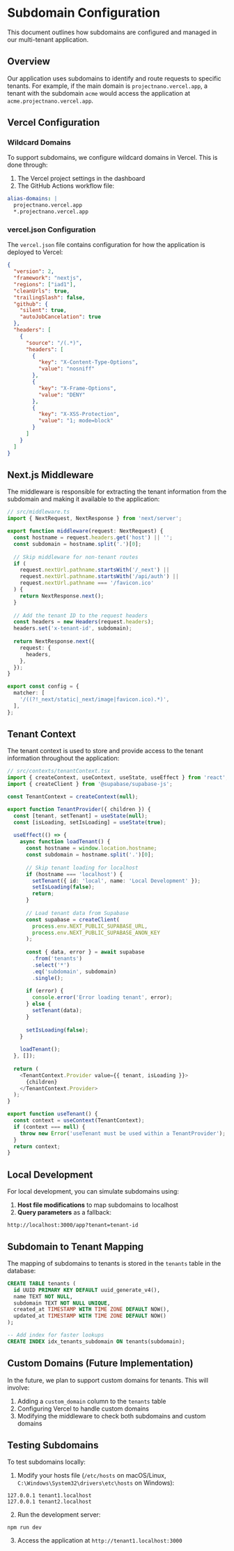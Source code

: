 # Subdomain Configuration

This document outlines how subdomains are configured and managed in our multi-tenant application.

## Overview

Our application uses subdomains to identify and route requests to specific tenants. For example, if the main domain is `projectnano.vercel.app`, a tenant with the subdomain `acme` would access the application at `acme.projectnano.vercel.app`.

## Vercel Configuration

### Wildcard Domains

To support subdomains, we configure wildcard domains in Vercel. This is done through:

1. The Vercel project settings in the dashboard
2. The GitHub Actions workflow file:

```yaml
alias-domains: |
  projectnano.vercel.app
  *.projectnano.vercel.app
```

### vercel.json Configuration

The `vercel.json` file contains configuration for how the application is deployed to Vercel:

```json
{
  "version": 2,
  "framework": "nextjs",
  "regions": ["iad1"],
  "cleanUrls": true,
  "trailingSlash": false,
  "github": {
    "silent": true,
    "autoJobCancelation": true
  },
  "headers": [
    {
      "source": "/(.*)",
      "headers": [
        {
          "key": "X-Content-Type-Options",
          "value": "nosniff"
        },
        {
          "key": "X-Frame-Options",
          "value": "DENY"
        },
        {
          "key": "X-XSS-Protection",
          "value": "1; mode=block"
        }
      ]
    }
  ]
}
```

## Next.js Middleware

The middleware is responsible for extracting the tenant information from the subdomain and making it available to the application:

```typescript
// src/middleware.ts
import { NextRequest, NextResponse } from 'next/server';

export function middleware(request: NextRequest) {
  const hostname = request.headers.get('host') || '';
  const subdomain = hostname.split('.')[0];
  
  // Skip middleware for non-tenant routes
  if (
    request.nextUrl.pathname.startsWith('/_next') ||
    request.nextUrl.pathname.startsWith('/api/auth') ||
    request.nextUrl.pathname === '/favicon.ico'
  ) {
    return NextResponse.next();
  }
  
  // Add the tenant ID to the request headers
  const headers = new Headers(request.headers);
  headers.set('x-tenant-id', subdomain);
  
  return NextResponse.next({
    request: {
      headers,
    },
  });
}

export const config = {
  matcher: [
    '/((?!_next/static|_next/image|favicon.ico).*)',
  ],
};
```

## Tenant Context

The tenant context is used to store and provide access to the tenant information throughout the application:

```typescript
// src/contexts/tenantContext.tsx
import { createContext, useContext, useState, useEffect } from 'react';
import { createClient } from '@supabase/supabase-js';

const TenantContext = createContext(null);

export function TenantProvider({ children }) {
  const [tenant, setTenant] = useState(null);
  const [isLoading, setIsLoading] = useState(true);
  
  useEffect(() => {
    async function loadTenant() {
      const hostname = window.location.hostname;
      const subdomain = hostname.split('.')[0];
      
      // Skip tenant loading for localhost
      if (hostname === 'localhost') {
        setTenant({ id: 'local', name: 'Local Development' });
        setIsLoading(false);
        return;
      }
      
      // Load tenant data from Supabase
      const supabase = createClient(
        process.env.NEXT_PUBLIC_SUPABASE_URL,
        process.env.NEXT_PUBLIC_SUPABASE_ANON_KEY
      );
      
      const { data, error } = await supabase
        .from('tenants')
        .select('*')
        .eq('subdomain', subdomain)
        .single();
      
      if (error) {
        console.error('Error loading tenant', error);
      } else {
        setTenant(data);
      }
      
      setIsLoading(false);
    }
    
    loadTenant();
  }, []);
  
  return (
    <TenantContext.Provider value={{ tenant, isLoading }}>
      {children}
    </TenantContext.Provider>
  );
}

export function useTenant() {
  const context = useContext(TenantContext);
  if (context === null) {
    throw new Error('useTenant must be used within a TenantProvider');
  }
  return context;
}
```

## Local Development

For local development, you can simulate subdomains using:

1. **Host file modifications** to map subdomains to localhost
2. **Query parameters** as a fallback:

```
http://localhost:3000/app?tenant=tenant-id
```

## Subdomain to Tenant Mapping

The mapping of subdomains to tenants is stored in the `tenants` table in the database:

```sql
CREATE TABLE tenants (
  id UUID PRIMARY KEY DEFAULT uuid_generate_v4(),
  name TEXT NOT NULL,
  subdomain TEXT NOT NULL UNIQUE,
  created_at TIMESTAMP WITH TIME ZONE DEFAULT NOW(),
  updated_at TIMESTAMP WITH TIME ZONE DEFAULT NOW()
);

-- Add index for faster lookups
CREATE INDEX idx_tenants_subdomain ON tenants(subdomain);
```

## Custom Domains (Future Implementation)

In the future, we plan to support custom domains for tenants. This will involve:

1. Adding a `custom_domain` column to the `tenants` table
2. Configuring Vercel to handle custom domains
3. Modifying the middleware to check both subdomains and custom domains

## Testing Subdomains

To test subdomains locally:

1. Modify your hosts file (`/etc/hosts` on macOS/Linux, `C:\Windows\System32\drivers\etc\hosts` on Windows):

```
127.0.0.1 tenant1.localhost
127.0.0.1 tenant2.localhost
```

2. Run the development server:

```
npm run dev
```

3. Access the application at `http://tenant1.localhost:3000` 
